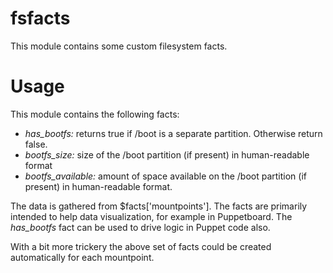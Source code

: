 # fsfacts

This module contains some custom filesystem facts.

# Usage

This module contains the following facts:

* *has_bootfs:* returns true if /boot is a separate partition. Otherwise return false.
* *bootfs_size:* size of the /boot partition (if present) in human-readable format
* *bootfs_available:* amount of space available on the /boot partition (if present) in human-readable format.

The data is gathered from $facts['mountpoints']. The facts are primarily 
intended to help data visualization, for example in Puppetboard. The 
*has_bootfs* fact can be used to drive logic in Puppet code also.

With a bit more trickery the above set of facts could be created automatically
for each mountpoint.
